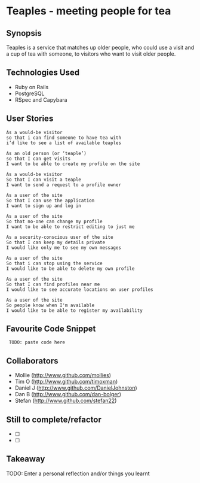 Teaples - meeting people for tea
=======================

## Synopsis

Teaples is a service that matches up older people, who could use a visit and a cup of tea with someone, to visitors who want to visit older people.

## Technologies Used

- Ruby on Rails
- PostgreSQL
- RSpec and Capybara

## User Stories

```
As a would-be visitor
so that i can find someone to have tea with
i’d like to see a list of available teaples
```

```
As an old person (or ‘teaple’)
so that I can get visits
I want to be able to create my profile on the site
```

```
As a would-be visitor
So that I can visit a teaple
I want to send a request to a profile owner
```

```
As a user of the site
So that I can use the application
I want to sign up and log in
```

```
As a user of the site
So that no-one can change my profile
I want to be able to restrict editing to just me
```

```
As a security-conscious user of the site
So that I can keep my details private
I would like only me to see my own messages
```

```
As a user of the site
So that i can stop using the service
I would like to be able to delete my own profile
```

```
As a user of the site
So that I can find profiles near me
I would like to see accurate locations on user profiles
```

```
As a user of the site
So people know when I'm available
I would like to be able to register my availability
```

## Favourite Code Snippet

~~~
 TODO: paste code here
~~~

## Collaborators

- Mollie (http://www.github.com/mollies)
- Tim O (http://www.github.com/timoxman)
- Daniel J (http://www.github.com/DanielJohnston)
- Dan B (http://www.github.com/dan-bolger)
- Stefan (http://www.github.com/stefan22)

## Still to complete/refactor

- [ ]
- [ ]

## Takeaway

TODO: Enter a personal reflection and/or things you learnt
